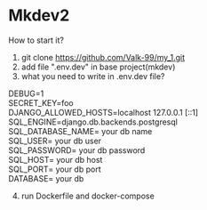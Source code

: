 # Mkdev2
How to start it?

1. git clone https://github.com/Valk-99/my_1.git
2. add file ".env.dev" in base project(mkdev)
3. what you need to write in .env.dev file?

DEBUG=1 <br>
SECRET_KEY=foo<br>
DJANGO_ALLOWED_HOSTS=localhost 127.0.0.1 [::1]<br>
SQL_ENGINE=django.db.backends.postgresql<br>
SQL_DATABASE_NAME= your db name<br>
SQL_USER= your db user<br>
SQL_PASSWORD= your db password<br>
SQL_HOST= your db host<br>
SQL_PORT= your db port<br>
DATABASE= your db<br>

4. run Dockerfile and docker-compose
